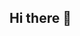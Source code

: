 ## Hi there 👋

<!--
**rinto-nicholas/rinto-nicholas** is a ✨ _special_ ✨ repository because its `README.md` (this file) appears on your GitHub profile.

Here are some ideas to get you started:

- 🔭 I’m currently working on Data Science
- 🌱 I’m currently learning LLM's and IoT
- 👯 I’m looking to collaborate on ...
- 🤔 I’m looking for help with ...
- 💬 Ask me about ...
- 📫 How to reach me: LinkedIn 
- 😄 Pronouns: ...
- ⚡ Fun fact: ...
-->
